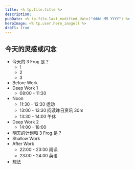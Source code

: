 ```yaml
---
title: <% tp.file.title %>
description:
pubDate: <% tp.file.last_modified_date("dddd MM YYYY") %>
heroImage: <% tp.user.hero_image() %>
draft: true
---
```



## 今天的灵感或闪念

- 今天的 3 Frog 是？
	- 1
	- 2
	- 3
- Before Work
- Deep Work 1
	- 08:00 - 11:30
- Noon
	- 11:30 - 12:30 运动
	- 13:00 - 13:30 阅读昨日资讯 30m
	- 13:30 - 14:00 午休
- Deep Work 2
	- 14:00 - 18:00
- 明天的计划和 3 Frog 是？
- Shallow Work
- After Work
	- 22:00 - 23:00 阅读
	- 23:00 - 24:00 英语
- 想法
